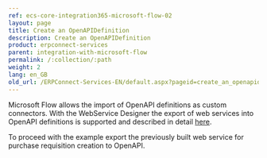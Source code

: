```yaml
---
ref: ecs-core-integration365-microsoft-flow-02
layout: page
title: Create an OpenAPIDefinition
description: Create an OpenAPIDefinition
product: erpconnect-services
parent: integration-with-microsoft-flow
permalink: /:collection/:path
weight: 2
lang: en_GB
old_url: /ERPConnect-Services-EN/default.aspx?pageid=create_an_openapidefinition
---
```


Microsoft Flow allows the import of OpenAPI definitions as custom connectors. With the WebService Designer the export of web services into OpenAPI definitions is supported and described in detail [here](../../webservices/create-openapi-definitions). 

To proceed with the example export the previously built web service for purchase requisition creation to OpenAPI.   